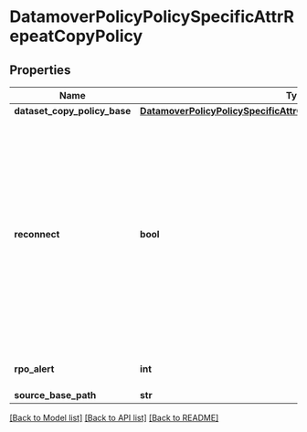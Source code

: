 # DatamoverPolicyPolicySpecificAttrRepeatCopyPolicy

## Properties
Name | Type | Description | Notes
------------ | ------------- | ------------- | -------------
**dataset_copy_policy_base** | [**DatamoverPolicyPolicySpecificAttrCopyPolicyDatasetCopyPolicyBase**](DatamoverPolicyPolicySpecificAttrCopyPolicyDatasetCopyPolicyBase.md) |  | [optional] 
**reconnect** | **bool** | This boolean allows starting with incremental syncs and skipping the initial baseline sync if the target base path contains a leaf dataset which is an ancestor of a source base path dataset. | [optional] 
**rpo_alert** | **int** | RPO alert duration in seconds | [optional] 
**source_base_path** | **str** |  | [optional] 

[[Back to Model list]](../README.md#documentation-for-models) [[Back to API list]](../README.md#documentation-for-api-endpoints) [[Back to README]](../README.md)



